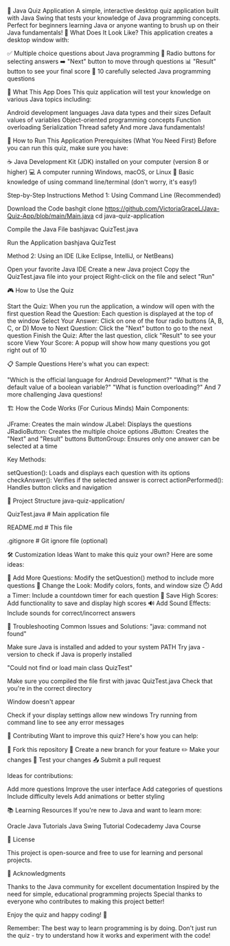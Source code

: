 🧠 Java Quiz Application
A simple, interactive desktop quiz application built with Java Swing that tests your knowledge of Java programming concepts. Perfect for beginners learning Java or anyone wanting to brush up on their Java fundamentals!
📸 What Does It Look Like?
This application creates a desktop window with:

✅ Multiple choice questions about Java programming
🔘 Radio buttons for selecting answers
➡️ "Next" button to move through questions
📊 "Result" button to see your final score
🎯 10 carefully selected Java programming questions

🎯 What This App Does
This quiz application will test your knowledge on various Java topics including:

Android development languages
Java data types and their sizes
Default values of variables
Object-oriented programming concepts
Function overloading
Serialization
Thread safety
And more Java fundamentals!

🚀 How to Run This Application
Prerequisites (What You Need First)
Before you can run this quiz, make sure you have:

☕ Java Development Kit (JDK) installed on your computer (version 8 or higher)
💻 A computer running Windows, macOS, or Linux
📁 Basic knowledge of using command line/terminal (don't worry, it's easy!)

Step-by-Step Instructions
Method 1: Using Command Line (Recommended)

Download the Code
bashgit clone https://github.com/VictoriaGraceL/Java-Quiz-App/blob/main/Main.java
cd java-quiz-application

Compile the Java File
bashjavac QuizTest.java

Run the Application
bashjava QuizTest


Method 2: Using an IDE (Like Eclipse, IntelliJ, or NetBeans)

Open your favorite Java IDE
Create a new Java project
Copy the QuizTest.java file into your project
Right-click on the file and select "Run"

🎮 How to Use the Quiz

Start the Quiz: When you run the application, a window will open with the first question
Read the Question: Each question is displayed at the top of the window
Select Your Answer: Click on one of the four radio buttons (A, B, C, or D)
Move to Next Question: Click the "Next" button to go to the next question
Finish the Quiz: After the last question, click "Result" to see your score
View Your Score: A popup will show how many questions you got right out of 10

📋 Sample Questions
Here's what you can expect:

"Which is the official language for Android Development?"
"What is the default value of a boolean variable?"
"What is function overloading?"
And 7 more challenging Java questions!

🏗️ How the Code Works (For Curious Minds)
Main Components:

JFrame: Creates the main window
JLabel: Displays the questions
JRadioButton: Creates the multiple choice options
JButton: Creates the "Next" and "Result" buttons
ButtonGroup: Ensures only one answer can be selected at a time

Key Methods:

setQuestion(): Loads and displays each question with its options
checkAnswer(): Verifies if the selected answer is correct
actionPerformed(): Handles button clicks and navigation

📁 Project Structure
java-quiz-application/


 
 QuizTest.java          # Main application file

 README.md              # This file

.gitignore            # Git ignore file (optional)

🛠️ Customization Ideas
Want to make this quiz your own? Here are some ideas:

📝 Add More Questions: Modify the setQuestion() method to include more questions
🎨 Change the Look: Modify colors, fonts, and window size
⏱️ Add a Timer: Include a countdown timer for each question
💾 Save High Scores: Add functionality to save and display high scores
🔊 Add Sound Effects: Include sounds for correct/incorrect answers

🐛 Troubleshooting
Common Issues and Solutions:
"java: command not found"

Make sure Java is installed and added to your system PATH
Try java -version to check if Java is properly installed

"Could not find or load main class QuizTest"

Make sure you compiled the file first with javac QuizTest.java
Check that you're in the correct directory

Window doesn't appear

Check if your display settings allow new windows
Try running from command line to see any error messages

🤝 Contributing
Want to improve this quiz? Here's how you can help:

🍴 Fork this repository
🌟 Create a new branch for your feature
✏️ Make your changes
🧪 Test your changes
📤 Submit a pull request

Ideas for contributions:

Add more questions
Improve the user interface
Add categories of questions
Include difficulty levels
Add animations or better styling

📚 Learning Resources
If you're new to Java and want to learn more:

Oracle Java Tutorials
Java Swing Tutorial
Codecademy Java Course

📄 License

This project is open-source and free to use for learning and personal projects.



🙏 Acknowledgments

Thanks to the Java community for excellent documentation
Inspired by the need for simple, educational programming projects
Special thanks to everyone who contributes to making this project better!


Enjoy the quiz and happy coding! 🚀

Remember: The best way to learn programming is by doing. Don't just run the quiz - try to understand how it works and experiment with the code!
